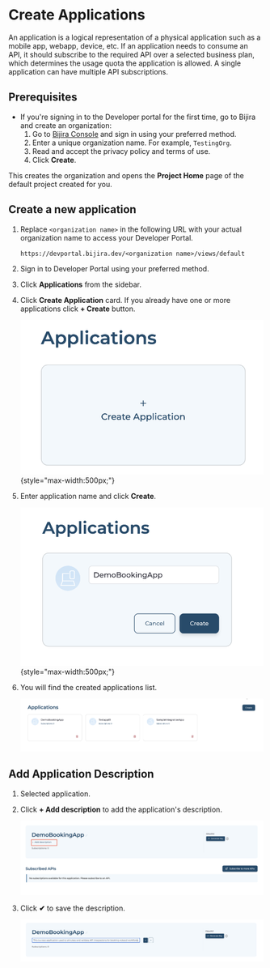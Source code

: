 # Create Applications

An application is a logical representation of a physical application such as a mobile app, webapp, device, etc. If an application needs to consume an API, it should subscribe to the required API over a selected business plan, which determines the usage quota the application is allowed. A single application can have multiple API subscriptions.

## Prerequisites

- If you're signing in to the Developer portal for the first time, go to Bijira and create an organization:
    1. Go to [Bijira Console](https://console.bijira.dev/) and sign in using your preferred method.
    2. Enter a unique organization name. For example, `TestingOrg`.
    3. Read and accept the privacy policy and terms of use.
    4. Click **Create**.

This creates the organization and opens the **Project Home** page of the default project created for you.

## Create a new application

1. Replace `<organization name>` in the following URL with your actual organization name to access your Developer Portal.

    ```url
    https://devportal.bijira.dev/<organization name>/views/default
    ```

2. Sign in to Developer Portal using your preferred method.
3. Click **Applications** from the sidebar.
4. Click **Create Application** card. If you already have one or more applications click **+ Create** button.

    ![Create Application Card](../../assets/img/devportal/create-application-card.png){style="max-width:500px;"}

5. Enter application name and click **Create**.

    ![Application Card Name](../../assets/img/devportal/name-application-card.png){style="max-width:500px;"}

6. You will find the created applications list.

   ![Applications List](../../assets/img/devportal/applications-list.png)

## Add Application Description

1. Selected application.
2. Click **+ Add description** to add the application's description.

    ![Application Description](../../assets/img/devportal/application-description.png)

3. Click **✔** to save the description.

    ![Add application Description](../../assets/img/devportal/add-application-description.png)
